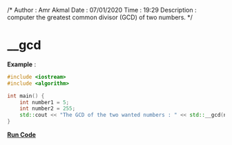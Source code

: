 /*
    Author : Amr Akmal
    Date : 07/01/2020
    Time : 19:29
    Description : computer the greatest common divisor (GCD) of two numbers.
*/

# __gcd

**Example** :

```cpp
#include <iostream> 
#include <algorithm> 

int main() { 
    int number1 = 5;
    int number2 = 255;
	std::cout << "The GCD of the two wanted numbers : " << std::__gcd(number1, number2) << std::endl;
}
```
**[Run Code](https://ideone.com/wkkjDQ)**
